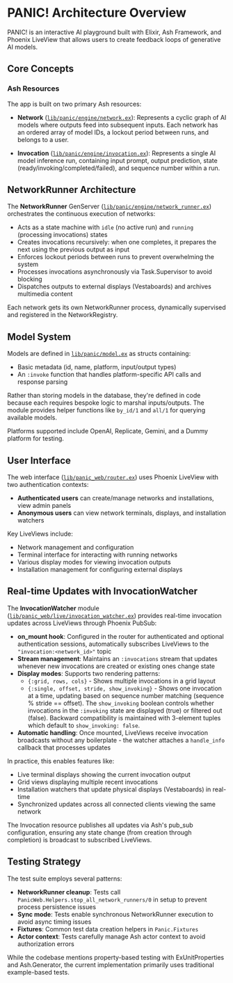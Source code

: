 # PANIC! Architecture Overview

PANIC! is an interactive AI playground built with Elixir, Ash Framework, and
Phoenix LiveView that allows users to create feedback loops of generative AI
models.

## Core Concepts

### Ash Resources

The app is built on two primary Ash resources:

- **Network** ([`lib/panic/engine/network.ex`](lib/panic/engine/network.ex)):
  Represents a cyclic graph of AI models where outputs feed into subsequent
  inputs. Each network has an ordered array of model IDs, a lockout period
  between runs, and belongs to a user.

- **Invocation**
  ([`lib/panic/engine/invocation.ex`](lib/panic/engine/invocation.ex)):
  Represents a single AI model inference run, containing input prompt, output
  prediction, state (ready/invoking/completed/failed), and sequence number
  within a run.

## NetworkRunner Architecture

The **NetworkRunner** GenServer
([`lib/panic/engine/network_runner.ex`](lib/panic/engine/network_runner.ex))
orchestrates the continuous execution of networks:

- Acts as a state machine with `idle` (no active run) and `running` (processing
  invocations) states
- Creates invocations recursively: when one completes, it prepares the next
  using the previous output as input
- Enforces lockout periods between runs to prevent overwhelming the system
- Processes invocations asynchronously via Task.Supervisor to avoid blocking
- Dispatches outputs to external displays (Vestaboards) and archives multimedia
  content

Each network gets its own NetworkRunner process, dynamically supervised and
registered in the NetworkRegistry.

## Model System

Models are defined in [`lib/panic/model.ex`](lib/panic/model.ex) as structs
containing:

- Basic metadata (id, name, platform, input/output types)
- An `:invoke` function that handles platform-specific API calls and response
  parsing

Rather than storing models in the database, they're defined in code because each
requires bespoke logic to marshal inputs/outputs. The module provides helper
functions like `by_id/1` and `all/1` for querying available models.

Platforms supported include OpenAI, Replicate, Gemini, and a Dummy platform for
testing.

## User Interface

The web interface ([`lib/panic_web/router.ex`](lib/panic_web/router.ex)) uses
Phoenix LiveView with two authentication contexts:

- **Authenticated users** can create/manage networks and installations, view
  admin panels
- **Anonymous users** can view network terminals, displays, and installation
  watchers

Key LiveViews include:

- Network management and configuration
- Terminal interface for interacting with running networks
- Various display modes for viewing invocation outputs
- Installation management for configuring external displays

## Real-time Updates with InvocationWatcher

The **InvocationWatcher** module
([`lib/panic_web/live/invocation_watcher.ex`](lib/panic_web/live/invocation_watcher.ex))
provides real-time invocation updates across LiveViews through Phoenix PubSub:

- **on_mount hook**: Configured in the router for authenticated and optional
  authentication sessions, automatically subscribes LiveViews to the
  `"invocation:<network_id>"` topic
- **Stream management**: Maintains an `:invocations` stream that updates
  whenever new invocations are created or existing ones change state
- **Display modes**: Supports two rendering patterns:
  - `{:grid, rows, cols}` - Shows multiple invocations in a grid layout
  - `{:single, offset, stride, show_invoking}` - Shows one invocation at a time,
    updating based on sequence number matching (sequence % stride == offset).
    The `show_invoking` boolean controls whether invocations in the `:invoking`
    state are displayed (true) or filtered out (false). Backward compatibility
    is maintained with 3-element tuples which default to `show_invoking: false`.
- **Automatic handling**: Once mounted, LiveViews receive invocation broadcasts
  without any boilerplate - the watcher attaches a `handle_info` callback that
  processes updates

In practice, this enables features like:

- Live terminal displays showing the current invocation output
- Grid views displaying multiple recent invocations
- Installation watchers that update physical displays (Vestaboards) in real-time
- Synchronized updates across all connected clients viewing the same network

The Invocation resource publishes all updates via Ash's pub_sub configuration,
ensuring any state change (from creation through completion) is broadcast to
subscribed LiveViews.

## Testing Strategy

The test suite employs several patterns:

- **NetworkRunner cleanup**: Tests call
  `PanicWeb.Helpers.stop_all_network_runners/0` in setup to prevent process
  persistence issues
- **Sync mode**: Tests enable synchronous NetworkRunner execution to avoid async
  timing issues
- **Fixtures**: Common test data creation helpers in `Panic.Fixtures`
- **Actor context**: Tests carefully manage Ash actor context to avoid
  authorization errors

While the codebase mentions property-based testing with ExUnitProperties and
Ash.Generator, the current implementation primarily uses traditional
example-based tests.

